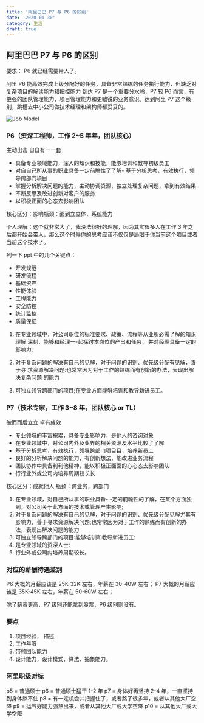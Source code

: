 ```yaml
---
title: '阿里巴巴 P7 与 P6 的区别'
date: '2020-01-30'
category: 生活
draft: true
---
```


## 阿里巴巴 P7 与 P6 的区别

要求： P6 就已经需要带人了。

阿里 P6 能高效完成上级分配好的任务，具备非常熟练的任务执行能力，但缺乏对复杂项目的解读能力和把控能力
到达 P7 是一个重要分水岭，P7 较 P6 而言，有更强的团队管理能力，项目管理能力和更敏锐的业务意识。达到阿里 P7 这个级别，跳槽去中小公司做技术经理和架构师都妥妥的。

![Job Model](https://user-images.githubusercontent.com/11473889/108732300-636bf480-7568-11eb-9ce7-4a0e0cb6263b.jpeg)

### P6（资深工程师，工作 2~5 年年，团队核心）

主动出击 ⾃自有⼀一套

- 具备专业领域能力，深入的知识和技能，能够培训和教导初级员工
- 对⾃自己所从事的职业具备一定前瞻性了了解- 基于分析思考，有效执行，领导跨部门项目
- 掌握分析解决问题的能力，主动协调资源，独⽴处理复杂问题，拿到有效结果
- 不断反思及改进创新对客户的服务
- 以积极正面的心态去影响团队

核心区分：影响瓶颈：面到⽴立体，系统能⼒

个人理解：这个就非常大了，我没法很好的理解，因为其实很多人在工作 3 年之后都开始会带人，那么这个时候你的思考应该不仅仅是局限于你当前这个项目或者当前这个技术了。

列一下 ppt 中的几个关键点：

- 开发规范
- 研发流程
- 基础资产
- 性能体验
- 工程能力
- 安全防控
- 统计监控
- 质量保证

1. 在专业领域中，对公司职位的标准要求、政策、流程等从业所必需了解的知识理解
   深刻，能够和经理一-起探讨本岗位的产出和任务， 并对经理具备一定的影响力;

2. 对于复杂问题的解决有自己的见解，对于问题的识别、优先级分配有见解，善于寻
   求资源解决问题:也常常因为对于工作的熟练而有创新的办法，表现出解决复杂问题
   的能力

3. 可独立领导跨部门的项目;在专业方面能够培训和教导新进员工。

### P7（技术专家，工作 3~8 年，团队核心 or TL）

破⽽而后⽴立 卓有成效

- 专业领域的丰富积累，具备专业影响力，是他人的咨询对象
- 在专业领域中，对公司内外及业界的相关资源及水平⽐较了了解
- 基于分析思考，有效执行，领导跨部门项⽬目，培养新员工
- 良好的分析解决问题的能力，有创新想法，能改进业务流程
- 团队协作中具备利利他精神，能以积极正⾯面的⼼心态去影响团队
- ⾏行业外或公司内培养周期较⻓长

核心区分：成就他人
瓶颈：跨业务，跨部门

1. 在专业领域，对自己所从事的职业具备- -定的前瞻性的了解，在某个方面独到，对公司关于此方面的技术或管理产生影响;
2. 对于复杂问题的解决有自己的见解，对于问题的识别、优先级分配见解尤其有影响力，善于寻求资源解决问题;也常常因为对于工作的熟练而有创新的办法，表现出解决问题的能力:
3. 可独立领导跨部门的项目:能够培训和教导新进员工:
4. 是专业领域的资深人士:
5. 行业外或公司内培养周期较长。

### 对应的薪酬待遇差别

P6 大概的月薪应该是 25K-32K 左右，年薪在 30-40W 左右；
P7 大概的月薪应该是 35K-45K 左右，年薪在 50-60W 左右；

除了薪资更高，P7 级别还能拿到股票，P6 级别则没有。

### 要点

1. 项目经验， 描述
2. 工作年限
3. 带领团队能力
4. 设计能力，设计模式，算法、抽象能力。

### 阿里职级对标

p5 = 普通硕士
p6 = 普通硕士猛干 1-2 年
p7 = 身体好再坚持 2-4 年，一直坚持到身体熬不住
p8 = 有一定机会并把握住了，或者熬了很多年，或者从其他大厂空降
p9 = 运气好能力强熬出来，或者从其他大厂或大学空降
p10 = 从其他大厂或大学空降
